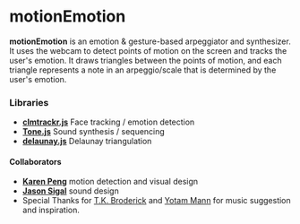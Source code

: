 motionEmotion
==============

**motionEmotion** is an emotion & gesture-based arpeggiator and synthesizer. <br>
It uses the webcam to detect points of motion on the screen and tracks the user's emotion. It draws triangles between the points of motion, and each triangle represents a note in an arpeggio/scale that is determined by the user's emotion.

### Libraries
- **[clmtrackr.js](https://github.com/auduno/clmtrackr)** Face tracking / emotion detection
- **[Tone.js](https://github.com/TONEnoTONE/Tone.js/)** Sound synthesis / sequencing
- **[delaunay.js](https://github.com/ironwallaby/delaunay)**  Delaunay triangulation 

#### Collaborators
- **[Karen Peng](http://karenlabs.com)** motion detection and visual design
- **[Jason Sigal](http://www.jasonsigal.cc/)** sound design
- Special Thanks for [T.K. Broderick](http://yourfriendtk.com/) and [Yotam Mann](http://yotammann.info/) for music suggestion and inspiration.
